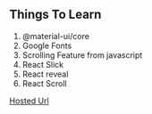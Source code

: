 ## Things To Learn

1. @material-ui/core
2. Google Fonts
3. Scrolling Feature from javascript
4. React Slick
5. React reveal
6. React Scroll

[Hosted Url](https://auspicious-fowl.surge.sh)
